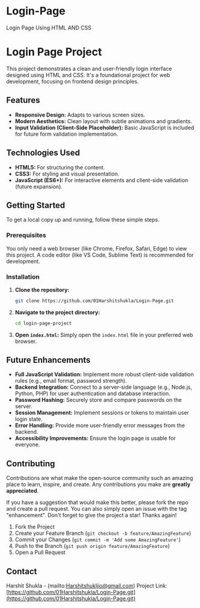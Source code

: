 # Login-Page
Login Page Using HTML AND CSS
# Login Page Project

This project demonstrates a clean and user-friendly login interface designed using HTML and CSS. It's a foundational project for web development, focusing on frontend design principles.

## Features

* **Responsive Design:** Adapts to various screen sizes.
* **Modern Aesthetics:** Clean layout with subtle animations and gradients.
* **Input Validation (Client-Side Placeholder):** Basic JavaScript is included for future form validation implementation.

## Technologies Used

* **HTML5:** For structuring the content.
* **CSS3:** For styling and visual presentation.
* **JavaScript (ES6+):** For interactive elements and client-side validation (future expansion).

## Getting Started

To get a local copy up and running, follow these simple steps.

### Prerequisites

You only need a web browser (like Chrome, Firefox, Safari, Edge) to view this project. A code editor (like VS Code, Sublime Text) is recommended for development.

### Installation

1.  **Clone the repository:**
    ```bash
    git clone https://github.com/01Harshitshukla/Login-Page.git
    ```
2.  **Navigate to the project directory:**
    ```bash
    cd login-page-project
    ```
3.  **Open `index.html`:**
    Simply open the `index.html` file in your preferred web browser.

## Future Enhancements

* **Full JavaScript Validation:** Implement more robust client-side validation rules (e.g., email format, password strength).
* **Backend Integration:** Connect to a server-side language (e.g., Node.js, Python, PHP) for user authentication and database interaction.
* **Password Hashing:** Securely store and compare passwords on the server.
* **Session Management:** Implement sessions or tokens to maintain user login state.
* **Error Handling:** Provide more user-friendly error messages from the backend.
* **Accessibility Improvements:** Ensure the login page is usable for everyone.

## Contributing

Contributions are what make the open-source community such an amazing place to learn, inspire, and create. Any contributions you make are **greatly appreciated**.

If you have a suggestion that would make this better, please fork the repo and create a pull request. You can also simply open an issue with the tag "enhancement".
Don't forget to give the project a star! Thanks again!

1.  Fork the Project
2.  Create your Feature Branch (`git checkout -b feature/AmazingFeature`)
3.  Commit your Changes (`git commit -m 'Add some AmazingFeature'`)
4.  Push to the Branch (`git push origin feature/AmazingFeature`)
5.  Open a Pull Request

## Contact

Harshit Shukla - (mailto:Harshitshukljio@gmail.com)
Project Link: [https://github.com/01Harshitshukla/Login-Page.git](https://github.com/01Harshitshukla/Login-Page.git)
